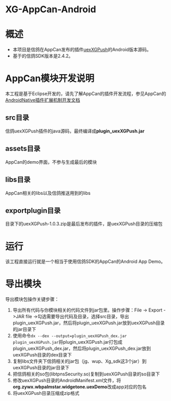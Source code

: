 # XG-AppCan-Android

# 概述
- 本项目是信鸽在AppCan发布的插件[uexXGPush](http://plugin.appcan.cn/details.html#462_index)的Android版本源码。
- 基于的信鸽SDK版本是2.4.2。

# AppCan模块开发说明

本工程是基于Eclipse开发的，请先了解AppCan的插件开发流程，参见AppCan的[AndroidNative插件扩展机制开发文档](http://newdocx.appcan.cn/newdocx/docx?type=1366_1291)

## src目录
信鸽uexXGPush插件的java源码，最终编译成**plugin_uexXGPush.jar**

## assets目录
AppCan的demo界面，不参与生成最后的模块

## libs目录
AppCan相关的libs以及信鸽推送用到的libs

## exportplugin目录
目录下的uexXGPush-1.0.3.zip是最后发布的插件，是uexXGPush目录的压缩包

# 运行
该工程直接运行就是一个相当于使用信鸽SDK的AppCan的Android App Demo。

# 导出模块

导出模块包操作关键步骤：

1. 导出所有代码与你模块相关的代码文件到jar包里。操作步骤：File -> Export ->JAR file ->勾选需要导出代码及目录，选择src目录，导出plugin_uexXGPush.jar，然后将plugin_uexXGPush.jar放到uexXGPush目录的jar目录下
2. 使用命令``dx --dex --output=plugin_uexXGPush_dex.jar plugin_uexXGPush.jar``将plugin_uexXGPush.jar打包成plugin_uexXGPush_dex.jar，然后将plugin_uexXGPush_dex.jar放到uexXGPush目录的dex目录下
3. 复制libs文件夹下信鸽相关的jar包（jg、wup、Xg_sdk这3个jar）到uexXGPush目录的jar目录下
4. 把信鸽相关的so包(libtpnsSecurity.so)复制到uexXGPush目录的so目录下
5. 修改uexXGPush目录的AndroidManifest.xml文件，将**org.zywx.wbpalmstar.widgetone.uexDemo**改成app对应的包名
6. 将uexXGPush目录压缩成zip格式
